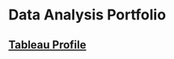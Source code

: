 # Data Analysis Portfolio

## [Tableau Profile](https://public.tableau.com/app/profile/trey.pallace)
